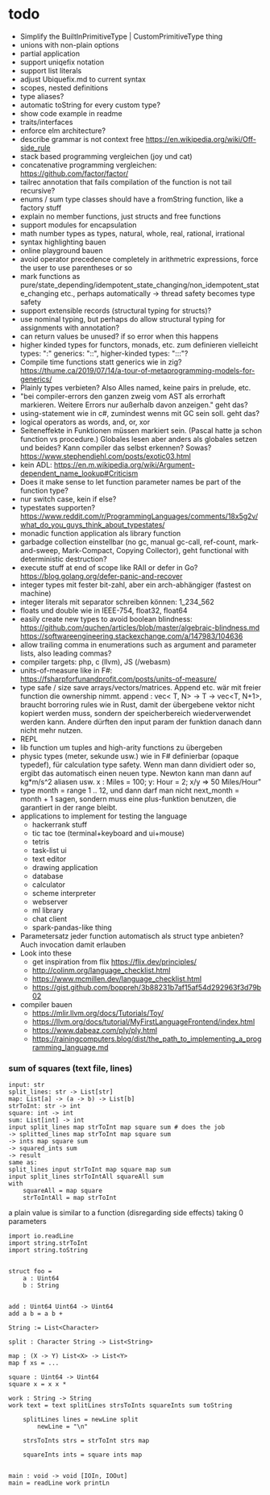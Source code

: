 # todo

- Simplify the BuiltInPrimitiveType | CustomPrimitiveType thing
- unions with non-plain options
- partial application
- support uniqefix notation
- support list literals
- adjust Ubiquefix.md to current syntax
- scopes, nested definitions
- type aliases?
- automatic toString for every custom type?
- show code example in readme
- traits/interfaces
- enforce elm architecture?
- describe grammar is not context free https://en.wikipedia.org/wiki/Off-side_rule
- stack based programming vergleichen (joy und cat)
- concatenative programming vergleichen: https://github.com/factor/factor/
- tailrec annotation that fails compilation of the function is not tail recursive?
- enums / sum type classes should have a fromString function, like a factory stuff
- explain no member functions, just structs and free functions
- support modules for encapsulation
- math number types as types, natural, whole, real, rational, irrational
- syntax highlighting bauen
- online playground bauen
- avoid operator precedence completely in arithmetric expressions, force the user to use parentheses or so
- mark functions as pure/state_depending/idempotent_state_changing/non_idempotent_state_changing etc., perhaps
  automatically -> thread safety becomes type safety
- support extensible records (structural typing for structs)?
- use nominal typing, but perhaps do allow structural typing for assignments with annotation?
- can return values be unused? if so error when this happens
- higher kinded types for functors, monads, etc. zum definieren vielleicht types: ":" generics: "::", higher-kinded
  types: ":::"?
- Compile time functions statt generics wie in
  zig? https://thume.ca/2019/07/14/a-tour-of-metaprogramming-models-for-generics/
- Plainly types verbieten? Also Alles named, keine pairs in prelude, etc.
- "bei compiler-errors den ganzen zweig vom AST als errorhaft markieren. Weitere Errors nur außerhalb davon anzeigen."
  geht das?
- using-statement wie in c#, zumindest wenns mit GC sein soll. geht das?
- logical operators as words, and, or, xor
- Seiteneffekte in Funktionen müssen markiert sein. (Pascal hatte ja schon function vs procedure.) Globales lesen aber
  anders als globales setzen und beides? Kann compiler das selbst erkennen?
  Sowas? https://www.stephendiehl.com/posts/exotic03.html
- kein ADL: https://en.m.wikipedia.org/wiki/Argument-dependent_name_lookup#Criticism
- Does it make sense to let function parameter names be part of the function type?
- nur switch case, kein if else?
- typestates
  supporten? https://www.reddit.com/r/ProgrammingLanguages/comments/18x5g2v/what_do_you_guys_think_about_typestates/
- monadic function application als library function
- garbadge collection einstellbar (no gc, manual gc-call, ref-count, mark-and-sweep, Mark-Compact, Copying Collector),
  geht functional with deterministic destruction?
- execute stuff at end of scope like RAII or defer in Go? https://blog.golang.org/defer-panic-and-recover
- integer types mit fester bit-zahl, aber ein arch-abhängiger (fastest on machine)
- integer literals mit separator schreiben können: 1_234_562
- floats und double wie in IEEE-754, float32, float64
- easily create new types to avoid boolean
  blindness: https://github.com/quchen/articles/blob/master/algebraic-blindness.md https://softwareengineering.stackexchange.com/a/147983/104636
- allow trailing comma in enumerations such as argument and parameter lists, also leading commas?
- compiler targets: php, c (llvm), JS (/webasm)
- units-of-measure like in F#: https://fsharpforfunandprofit.com/posts/units-of-measure/
- type safe / size save arrays/vectors/matrices. Append etc. wär mit freier function die ownership nimmt. append : vec<
  T, N> -> T -> vec<T, N+1>, braucht borroring rules wie in Rust, damit der übergebene vektor nicht kopiert werden muss,
  sondern der speicherbereich wiederverwendet werden kann. Andere dürften den input param der funktion danach dann nicht
  mehr nutzen.
- REPL
- lib function um tuples and high-arity functions zu übergeben
- physic types (meter, sekunde usw.) wie in F# definierbar (opaque typedef), für calculation type safety. Wenn man dann
  dividiert oder so, ergibt das automatisch einen neuen type. Newton kann man dann auf kg*m/s^2 aliasen usw. x : Miles =
  100; y: Hour = 2; x/y => 50 Miles/Hour"
- type month = range 1 .. 12, und dann darf man nicht next_month = month + 1 sagen, sondern muss eine plus-funktion
  benutzen, die garantiert in der range bleibt.
- applications to implement for testing the language
    - hackerrank stuff
    - tic tac toe (terminal+keyboard and ui+mouse)
    - tetris
    - task-list ui
    - text editor
    - drawing application
    - database
    - calculator
    - scheme interpreter
    - webserver
    - ml library
    - chat client
    - spark-pandas-like thing
- Parametersatz jeder function automatisch als struct type anbieten? Auch invocation damit erlauben
- Look into these
    - get inspiration from flix https://flix.dev/principles/
    - http://colinm.org/language_checklist.html
    - https://www.mcmillen.dev/language_checklist.html
    - https://gist.github.com/boppreh/3b88231b7af15af54d292963f3d79b02
- compiler bauen
    - https://mlir.llvm.org/docs/Tutorials/Toy/
    - https://llvm.org/docs/tutorial/MyFirstLanguageFrontend/index.html
    - https://www.dabeaz.com/ply/ply.html
    - https://rainingcomputers.blog/dist/the_path_to_implementing_a_programming_language.md

### sum of squares (text file, lines)

```
input: str
split_lines: str -> List[str]
map: List[a] -> (a -> b) -> List[b]
strToInt: str -> int
square: int -> int
sum: List[int] -> int
input split_lines map strToInt map square sum # does the job
-> splitted_lines map strToInt map square sum
-> ints map square sum
-> squared_ints sum
-> result
same as:
split_lines input strToInt map square map sum
input split_lines strToIntAll squareAll sum
with
    squareAll = map square
    strToIntAll = map strToInt
```

a plain value is similar to a function (disregarding side effects) taking 0 parameters

```
import io.readLine
import string.strToInt
import string.toString


struct foo =
    a : Uint64
    b : String


add : Uint64 Uint64 -> Uint64
add a b = a b +

String := List<Character>

split : Character String -> List<String>

map : (X -> Y) List<X> -> List<Y>
map f xs = ...

square : Uint64 -> Uint64
square x = x x *

work : String -> String
work text = text splitLines strsToInts squareInts sum toString

    splitLines lines = newLine split
        newLine = "\n"

    strsToInts strs = strToInt strs map

    squareInts ints = square ints map


main : void -> void [IOIn, IOOut]
main = readLine work printLn
```
